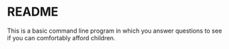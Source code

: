 # README #
This is a basic command line program in which you answer questions to see if you can comfortably afford children. 